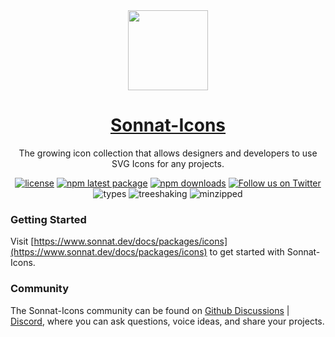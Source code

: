 <div align="center">
  <a href="https://www.sonnat.dev/docs/packages/icons">
    <img src="https://raw.githubusercontent.com/sonnat/sonnat-ui/next/sonnat.svg" height="128">
    <h1 align="center">Sonnat-Icons</h1>
  </a>
</div>

<div align="center">

The growing icon collection that allows designers and developers to use SVG Icons for any projects.

[![license](https://img.shields.io/github/license/sonnat/sonnat-icons?color=EE3F7C&style=for-the-badge)](https://github.com/sonnat/sonnat-icons/blob/main/LICENSE)
[![npm latest package](https://img.shields.io/npm/v/@sonnat/icons?color=EE3F7C&style=for-the-badge)](https://www.npmjs.com/package/@sonnat/icons)
[![npm downloads](https://img.shields.io/npm/dt/@sonnat/icons?color=EE3F7C&style=for-the-badge)](https://www.npmjs.com/package/@sonnat/icons)
[![Follow us on Twitter](https://img.shields.io/twitter/follow/sonnatdesign?color=EE3F7C&label=follow%20us%20on%20twitter&style=for-the-badge)](https://twitter.com/sonnatdesign)\
![types](https://badgen.net/npm/types/@sonnat/icons?color=EE3F7C)
![treeshaking](https://badgen.net/bundlephobia/tree-shaking/@sonnat/icons?color=EE3F7C)
![minzipped](https://badgen.net/bundlephobia/minzip/@sonnat/icons?color=EE3F7C)

</div>

### Getting Started

Visit [https://www.sonnat.dev/docs/packages/icons](https://www.sonnat.dev/docs/packages/icons) to get started with Sonnat-Icons.

### Community

The Sonnat-Icons community can be found on [Github Discussions](https://github.com/sonnat/sonnat-icons/discussions) | [Discord](https://discord.gg/h4Dpr4PnXW), where you can ask questions, voice ideas, and share your projects.
